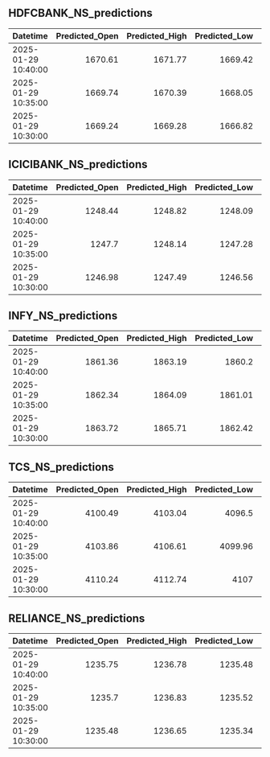 ## HDFCBANK_NS_predictions
| Datetime            |   Predicted_Open |   Predicted_High |   Predicted_Low |   Predicted_Close |   Predicted_Volume |
|:--------------------|-----------------:|-----------------:|----------------:|------------------:|-------------------:|
| 2025-01-29 10:40:00 |          1670.61 |          1671.77 |         1669.42 |           1672.06 |            81680.6 |
| 2025-01-29 10:35:00 |          1669.74 |          1670.39 |         1668.05 |           1670.7  |            90429.3 |
| 2025-01-29 10:30:00 |          1669.24 |          1669.28 |         1666.82 |           1669.46 |           101029   |

## ICICIBANK_NS_predictions
| Datetime            |   Predicted_Open |   Predicted_High |   Predicted_Low |   Predicted_Close |   Predicted_Volume |
|:--------------------|-----------------:|-----------------:|----------------:|------------------:|-------------------:|
| 2025-01-29 10:40:00 |          1248.44 |          1248.82 |         1248.09 |           1248.36 |            77875.3 |
| 2025-01-29 10:35:00 |          1247.7  |          1248.14 |         1247.28 |           1247.58 |            80086.6 |
| 2025-01-29 10:30:00 |          1246.98 |          1247.49 |         1246.56 |           1246.87 |            83250   |

## INFY_NS_predictions
| Datetime            |   Predicted_Open |   Predicted_High |   Predicted_Low |   Predicted_Close |   Predicted_Volume |
|:--------------------|-----------------:|-----------------:|----------------:|------------------:|-------------------:|
| 2025-01-29 10:40:00 |          1861.36 |          1863.19 |         1860.2  |           1860.42 |            25849.6 |
| 2025-01-29 10:35:00 |          1862.34 |          1864.09 |         1861.01 |           1861.31 |            28030.1 |
| 2025-01-29 10:30:00 |          1863.72 |          1865.71 |         1862.42 |           1862.76 |            30614.1 |

## TCS_NS_predictions
| Datetime            |   Predicted_Open |   Predicted_High |   Predicted_Low |   Predicted_Close |   Predicted_Volume |
|:--------------------|-----------------:|-----------------:|----------------:|------------------:|-------------------:|
| 2025-01-29 10:40:00 |          4100.49 |          4103.04 |         4096.5  |           4098.99 |            17574.8 |
| 2025-01-29 10:35:00 |          4103.86 |          4106.61 |         4099.96 |           4102.26 |            18698.6 |
| 2025-01-29 10:30:00 |          4110.24 |          4112.74 |         4107    |           4108.66 |            18587.8 |

## RELIANCE_NS_predictions
| Datetime            |   Predicted_Open |   Predicted_High |   Predicted_Low |   Predicted_Close |   Predicted_Volume |
|:--------------------|-----------------:|-----------------:|----------------:|------------------:|-------------------:|
| 2025-01-29 10:40:00 |          1235.75 |          1236.78 |         1235.48 |           1236.17 |            77942.3 |
| 2025-01-29 10:35:00 |          1235.7  |          1236.83 |         1235.52 |           1236.11 |            81607.8 |
| 2025-01-29 10:30:00 |          1235.48 |          1236.65 |         1235.34 |           1235.82 |            82661.5 |

